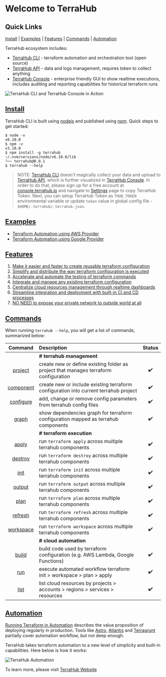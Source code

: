 # Welcome to TerraHub

## Quick Links

[Install](#install) | [Examples](#examples) | [Features](#features) | [Commands](#commands) | [Automation](#automation)

TerraHub ecosystem includes:
* [TerraHub CLI](https://www.npmjs.com/package/terrahub) -
terraform automation and orchestration tool (open source)
* [TerraHub API](https://www.terrahub.io/api) -
data and logs management, requires token to collect anything
* [TerraHub Console](https://console.terrahub.io) -
enterprise friendly GUI to show realtime executions, includes
auditing and reporting capabilities for historical terraform runs

![TerraHub CLI and TerraHub Console in Action](images/terrahub-in-action.gif "TerraHub CLI and TerraHub Console in Action")


## [Install](install.md)

TerraHub CLI is built using [nodejs](https://nodejs.org) and published using
[npm](https://www.npmjs.com). Quick steps to get started:
```shell
$ node -v
v6.10.0
$ npm -v
v3.10.0
$ npm install -g terrahub
~/.nvm/versions/node/v6.10.0/lib
└── terrahub@0.0.1
$ terrahub --help
```

> NOTE: [TerraHub CLI](https://www.npmjs.com/package/terrahub) doesn't magically
collect your data and upload to [TerraHub API](https://www.terrahub.io),
which is further visualized in [TerraHub Console](https://console.terrahub.io).
In order to do that, please sign up for a free account at
[console.terrahub.io](https://console.terrahub.io) and navigate to
[Settings](https://console.terrahub.io/settings) page to copy TerraHub Token.
Next, you can setup TerraHub Token as `THUB_TOKEN` environmental variable or
update `token` value in global config file - `$HOME/.terrahub/.terrahub.json`.


## [Examples](examples.md)

* [Terraform Automation using AWS Provider](https://github.com/TerraHubCorp/demo-terraform-automation-aws)
* [Terraform Automation using Google Provider](https://github.com/TerraHubCorp/demo-terraform-automation-google)


## [Features](features.md)

1. [Make it easier and faster to create reusable terraform configuration](features/features1.md)
2. [Simplify and distribute the way terraform configuration is executed](features/features2.md)
3. [Accelerate and automate the testing of terraform commands](features/features3.md)
4. [Integrate and manage any existing terraform configuration](features/features4.md)
5. [Centralize cloud resources management through realtime dashboards](features/features5.md)
6. [Streamline integration and deployment with built-in CI and CD processes](features/features6.md)
7. [NO NEED to expose your private network to outside world at all](features/features7.md)


## [Commands](commands.md)

When running `terrahub --help`, you will get a list of commands, summarized below:

| Command | Description | Status |
| :---:   | :---        | :---:  |
|| **# terrahub management** ||
| [project](commands/project.md) | create new or define existing folder as project that manages terraform configuration | :heavy_check_mark: |
| [component](commands/component.md) | create new or include existing terraform configuration into current terrahub project | :heavy_check_mark: |
| [configure](commands/configure.md) | add, change or remove config parameters from terrahub config files | :heavy_check_mark: |
| [graph](commands/graph.md) | show dependencies graph for terraform configuration mapped as terrahub components | :heavy_check_mark: |
|| **# terraform execution** ||
| [apply](commands/apply.md) | run `terraform apply` across multiple terrahub components | :heavy_check_mark: |
| [destroy](commands/destroy.md) | run `terraform destroy` across multiple terrahub components | :heavy_check_mark: |
| [init](commands/init.md) | run `terraform init` across multiple terrahub components | :heavy_check_mark: |
| [output](commands/output.md) | run `terraform output` across multiple terrahub components | :heavy_check_mark: |
| [plan](commands/plan.md) | run `terraform plan` across multiple terrahub components | :heavy_check_mark: |
| [refresh](commands/refresh.md) | run `terraform refresh` across multiple terrahub components | :heavy_check_mark: |
| [workspace](commands/workspace.md) | run `terraform workspace` across multiple terrahub components | :heavy_check_mark: |
|| **# cloud automation** ||
| [build](commands/build.md) | build code used by terraform configuration (e.g. AWS Lambda, Google Functions) | :heavy_check_mark: |
| [run](commands/run.md) | execute automated workflow terraform init > workspace > plan > apply | :heavy_check_mark: |
| [list](commands/list.md) | list cloud resources by projects > accounts > regions > services > resources | :heavy_check_mark: |


## [Automation](automation.md)

[Running Terraform in Automation](https://terraform.io/guides/running-terraform-in-automation.html)
describes the value proposition of deploying regularly in production.
Tools like [Astro](https://github.com/uber/astro),
[Atlantis](https://github.com/runatlantis/atlantis) and
[Terragrunt](https://github.com/gruntwork-io/terragrunt)
partially cover automation workflow, but not deep enough.

TerraHub takes terraform automation to a new level of simplicity and
built-in capabilities. Here below is how it works:

![TerraHub Automation](https://raw.githubusercontent.com/TerraHubCorp/terrahub/dev/docs/images/terrahub-automation.png "TerraHub Automation")

To learn more, please visit [TerraHub Website](https://www.terrahub.io/how-it-works)
